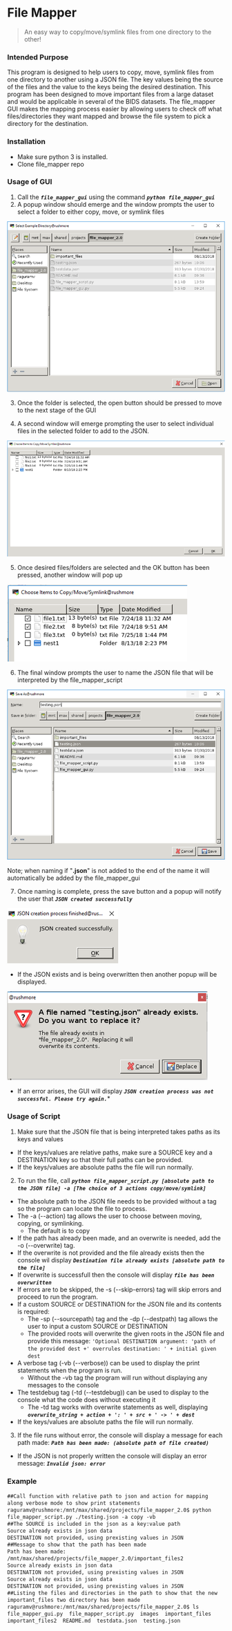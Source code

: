 # File Mapper
> An easy way to copy/move/symlink files from one directory to the other!

### Intended Purpose
This program is designed to help users to copy, move, symlink files from one directory to another using a JSON file. The key values being the source of the files and the value to the keys being the desired destination. This program has been designed to move important files from a large dataset and would be applicable in several of the BIDS datasets. The file_mapper GUI makes the mapping process easier by allowing users to check off what files/directories they want mapped and browse the file system to pick a directory for the destination.  

### Installation
* Make sure python 3 is installed.
* Clone file_mapper repo


### Usage of GUI
1. Call the ***`file_mapper_gui`*** using the command ***`python file_mapper_gui`*** 
2. A popup window should emerge and the window prompts the user to select a folder to either copy, move, or symlink files

![Initial Window](images/window1.png)

3. Once the folder is selected, the open button should be pressed to move to the next stage of the GUI


4. A second window will emerge prompting the user to select individual files in the selected folder to add to the JSON.

![Checkbox Window](images/window2.png)

5. Once desired files/folders are selected and the OK button has been pressed, another window will pop up

![Checkbox Window 2](images/window2check.png)

6. The final window prompts the user to name the JSON file that will be interpreted by the file_mapper_script

![Final Window](images/window3.png)

   Note; when naming if "**.json**" is not added to the end of the name it will automatically be added by the file_mapper_gui
   
   
7. Once naming is complete, press the save button and a popup will notify the user that ***`JSON created successfully`***
   
 ![Success](images/creation.png)
 
 * If the JSON exists and is being overwritten then another popup will be displayed. 
 
 ![Replacement](images/replace.png)
 
 * If an error arises, the GUI will display ***`JSON creation process was not successful. Please try again.`****





### Usage of Script
1. Make sure that the JSON file that is being interpreted takes paths as its keys and values  
  * If the keys/values are relative paths, make sure a SOURCE key and a DESTINATION key so that their full paths can be provided.
  * If the keys/values are absolute paths the file will run normally.
2. To run the file, call ***`python file_mapper_script.py [absolute path to the JSON file] -a [The choice of 3 actions copy/move/symlink]`***  
  * The absolute path to the JSON file needs to be provided without a tag so the program can locate the file to process.
  * The -a (--action) tag allows the user to choose between moving, copying, or symlinking.  
      - The default is to copy
  * If the path has already been made, and an overwrite is needed, add the -o (--overwrite) tag.
  * If the overwrite is not provided and the file already exists then the console wil display ***`Destination file already exists [absolute path to the file]`***  
  * If overwrite is successfull then the console will display ***`file has been overwritten`***
  * If errors are to be skipped, the -s (--skip-errors) tag will skip errors and proceed to run the program.  
  * If a custom SOURCE or DESTINATION for the JSON file and its contents is required:
      - The -sp (--sourcepath) tag and the -dp (--destpath) tag allows the user to input a custom SOURCE or DESTINATION
      - The provided roots will overwrite the given roots in the JSON file and provide this message: `'Optional DESTINATION argument: 'path of the provided dest +' overrules destination: ' + initial given dest`
  * A verbose tag (-vb (--verbose)) can be used to display the print statements when the program is run.
      - Without the -vb tag the program will run without displaying any messages to the console
  * The testdebug tag (-td (--testdebug)) can be used to display to the console what the code does without executing it
      - The -td tag works with overwrite statements as well, displaying ***`overwrite_string + action + ': ' + src + ' -> ' + dest`***
  * If the keys/values are absolute paths the file will run normally.
3. If the file runs without error, the console will display a message for each path made: ***`Path has been made: (absolute path of file created)`***
  * If the JSON is not properly written the console will display an error message: ***`Invalid json: error`***


### Example

~~~~
##Call function with relative path to json and action for mapping along verbose mode to show print statements
raguramv@rushmore:/mnt/max/shared/projects/file_mapper_2.0$ python file_mapper_script.py ./testing.json -a copy -vb
##The SOURCE is included in the json as a key:value path
Source already exists in json data
DESTINATION not provided, using prexisting values in JSON
##Message to show that the path has been made
Path has been made: /mnt/max/shared/projects/file_mapper_2.0/important_files2
Source already exists in json data
DESTINATION not provided, using prexisting values in JSON
Source already exists in json data
DESTINATION not provided, using prexisting values in JSON
##Listing the files and directories in the path to show that the new important_files two directory has been made
raguramv@rushmore:/mnt/max/shared/projects/file_mapper_2.0$ ls
file_mapper_gui.py  file_mapper_script.py  images  important_files  important_files2  README.md  testdata.json  testing.json

~~~~
